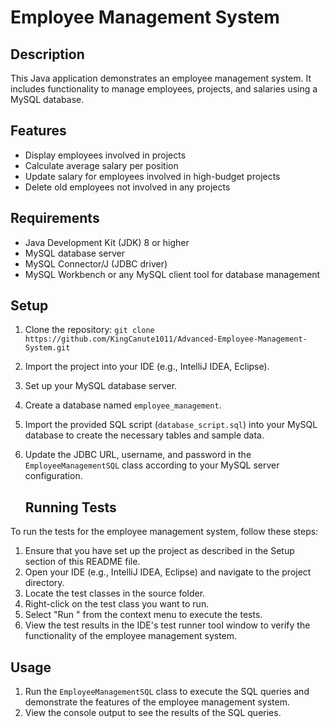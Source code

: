# Employee Management System

## Description
This Java application demonstrates an employee management system. It includes functionality to manage employees, projects, and salaries using a MySQL database.

## Features
- Display employees involved in projects
- Calculate average salary per position
- Update salary for employees involved in high-budget projects
- Delete old employees not involved in any projects

## Requirements
- Java Development Kit (JDK) 8 or higher
- MySQL database server
- MySQL Connector/J (JDBC driver)
- MySQL Workbench or any MySQL client tool for database management

## Setup
1. Clone the repository: `git clone https://github.com/KingCanute1011/Advanced-Employee-Management-System.git`
2. Import the project into your IDE (e.g., IntelliJ IDEA, Eclipse).
3. Set up your MySQL database server.
4. Create a database named `employee_management`.
5. Import the provided SQL script (`database_script.sql`) into your MySQL database to create the necessary tables and sample data.
6. Update the JDBC URL, username, and password in the `EmployeeManagementSQL` class according to your MySQL server configuration.
 
   ## Running Tests
To run the tests for the employee management system, follow these steps:

1. Ensure that you have set up the project as described in the Setup section of this README file.
2. Open your IDE (e.g., IntelliJ IDEA, Eclipse) and navigate to the project directory.
3. Locate the test classes in the source folder.
4. Right-click on the test class you want to run.
5. Select "Run <EmployeeManagmentTest>" from the context menu to execute the tests.
6. View the test results in the IDE's test runner tool window to verify the functionality of the employee management system.



## Usage
1. Run the `EmployeeManagementSQL` class to execute the SQL queries and demonstrate the features of the employee management system.
2. View the console output to see the results of the SQL queries.



